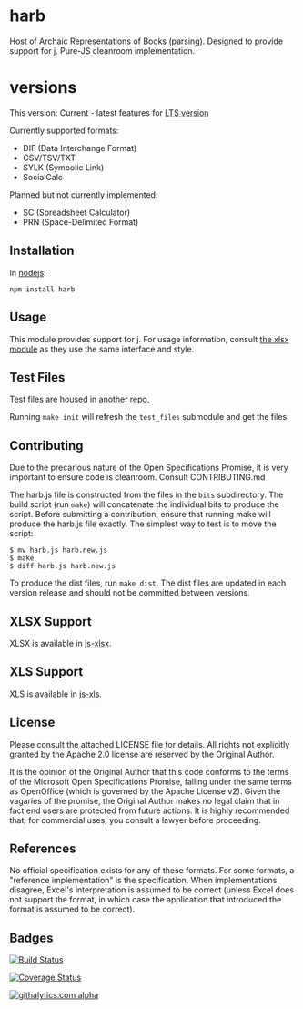 # harb

Host of Archaic Representations of Books (parsing).  Designed to provide support
for [j](https://github.com/SheetJS/j).  Pure-JS cleanroom implementation.

# versions
This version: Current - latest features
for [LTS version](https://github.com/SheetJS/js-harb) 

Currently supported formats:

- DIF (Data Interchange Format)
- CSV/TSV/TXT
- SYLK (Symbolic Link)
- SocialCalc

Planned but not currently implemented:

- SC (Spreadsheet Calculator)
- PRN (Space-Delimited Format)

## Installation

In [nodejs](https://www.npmjs.org/package/harb):

    npm install harb

## Usage

This module provides support for [j](https://www.npmjs.org/package/j). For usage
information, consult [the xlsx module](http://git.io/xlsx) as they use the same
interface and style.

## Test Files

Test files are housed in [another repo](https://github.com/SheetJS/test_files).

Running `make init` will refresh the `test_files` submodule and get the files.

## Contributing

Due to the precarious nature of the Open Specifications Promise, it is very
important to ensure code is cleanroom.  Consult CONTRIBUTING.md

The harb.js file is constructed from the files in the `bits` subdirectory. The
build script (run `make`) will concatenate the individual bits to produce the
script.  Before submitting a contribution, ensure that running make will produce
the harb.js file exactly.  The simplest way to test is to move the script:

```
$ mv harb.js harb.new.js
$ make
$ diff harb.js harb.new.js
```

To produce the dist files, run `make dist`.  The dist files are updated in each
version release and should not be committed between versions.

## XLSX Support

XLSX is available in [js-xlsx](http://git.io/xlsx).

## XLS Support

XLS is available in [js-xls](http://git.io/xls).

## License

Please consult the attached LICENSE file for details.  All rights not explicitly
granted by the Apache 2.0 license are reserved by the Original Author.

It is the opinion of the Original Author that this code conforms to the terms of
the Microsoft Open Specifications Promise, falling under the same terms as
OpenOffice (which is governed by the Apache License v2).  Given the vagaries of
the promise, the Original Author makes no legal claim that in fact end users are
protected from future actions.  It is highly recommended that, for commercial
uses, you consult a lawyer before proceeding.

## References

No official specification exists for any of these formats.  For some formats, a
"reference implementation" is the specification.  When implementations disagree,
Excel's interpretation is assumed to be correct (unless Excel does not support
the format, in which case the application that introduced the format is assumed
to be correct).

## Badges

[![Build Status](https://travis-ci.org/SheetJS/js-harb.svg?branch=master)](https://travis-ci.org/SheetJS/js-harb)

[![Coverage Status](http://img.shields.io/coveralls/SheetJS/js-harb/master.svg)](https://coveralls.io/r/SheetJS/js-harb?branch=master)

[![githalytics.com alpha](https://cruel-carlota.pagodabox.com/ed5bb2c4c4346a474fef270f847f3f78 "githalytics.com")](http://githalytics.com/SheetJS/js-xlsx)
